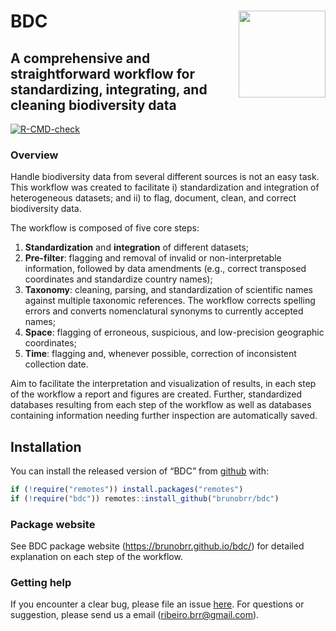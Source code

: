 
<!-- README.md is generated from README.Rmd. Please edit that file -->

# BDC <a href='https://github.com/brunobrr/bdc'><img src='https://github.com/brunobrr/bdc/blob/master/man/figures/logo.png' align="right" height="139" /></a>

## A comprehensive and straightforward workflow for standardizing, integrating, and cleaning biodiversity data

<!-- badges: start -->

[![R-CMD-check](https://github.com/brunobrr/bdc/actions/workflows/R-CMD-check.yaml/badge.svg)](https://github.com/brunobrr/bdc/actions/workflows/R-CMD-check.yaml)
<!-- badges: end -->

### Overview

Handle biodiversity data from several different sources is not an easy
task. This workflow was created to facilitate i) standardization and
integration of heterogeneous datasets; and ii) to flag, document, clean,
and correct biodiversity data.

The workflow is composed of five core steps:

1.  **Standardization** and **integration** of different datasets;  
2.  **Pre-filter**: flagging and removal of invalid or non-interpretable
    information, followed by data amendments (e.g., correct transposed
    coordinates and standardize country names);  
3.  **Taxonomy**: cleaning, parsing, and standardization of scientific
    names against multiple taxonomic references. The workflow corrects
    spelling errors and converts nomenclatural synonyms to currently
    accepted names;  
4.  **Space**: flagging of erroneous, suspicious, and low-precision
    geographic coordinates;  
5.  **Time**: flagging and, whenever possible, correction of
    inconsistent collection date.

Aim to facilitate the interpretation and visualization of results, in
each step of the workflow a report and figures are created. Further,
standardized databases resulting from each step of the workflow as well
as databases containing information needing further inspection are
automatically saved.

## Installation

You can install the released version of “BDC” from
[github](https://github.com/brunobrr/bdc) with:

``` r
if (!require("remotes")) install.packages("remotes")
if (!require("bdc")) remotes::install_github("brunobrr/bdc")
```

### Package website

See BDC package website (<https://brunobrr.github.io/bdc/>) for detailed
explanation on each step of the workflow.

### Getting help

If you encounter a clear bug, please file an issue
[here](https://github.com/brunobrr/bdc/issues). For questions or
suggestion, please send us a email (ribeiro.brr@gmail.com).
